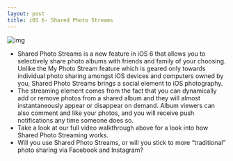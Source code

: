 ```yaml
---
layout: post
title: iOS 6- Shared Photo Streams
---
```

![img](http://media.idownloadblog.com/wp-content/uploads/2012/06/iOS-6-icon.png)
* Shared Photo Streams is a new feature in iOS 6 that allows you to selectively share photo albums with friends and family of your choosing. Unlike the My Photo Stream feature which is geared only towards individual photo sharing amongst iOS devices and computers owned by you, Shared Photo Streams brings a social element to iOS photography.
* The streaming element comes from the fact that you can dynamically add or remove photos from a shared album and they will almost instantaneously appear or disappear on demand. Album viewers can also comment and like your photos, and you will receive push notifications any time someone does so.
* Take a look at our full video walkthrough above for a look into how Shared Photo Streaming works.
* Will you use Shared Photo Streams, or will you stick to more “traditional” photo sharing via Facebook and Instagram?

